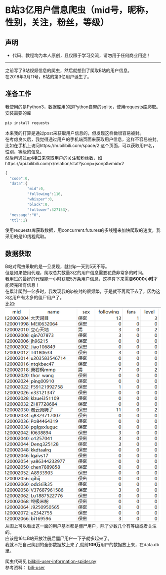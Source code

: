 # B站3亿用户信息爬虫（mid号，昵称，性别，关注，粉丝，等级）
## 声明
* 代码、教程均为本人原创，且仅限于学习交流，请勿用于任何商业用途！   

********
之前写了B站视频信息的爬虫，然后就想到了爬取B站的用户信息。  </br>
在2018年3月11号，B站的第3亿用户诞生了。  </br>

## 准备工作
我使用的是Python3，数据库用的是Python自带的sqlite，使用requests库爬取。</br>
安装需要的库</br>

```python
pip install requests
```

本来我的打算是通过post来获取用户信息的，但发现这样做很容易被封。  </br>
在考虑良久后，我觉得通过用户的手机端页面来获取用户信息，这样不容易被封。  </br>
比如在手机上访问https://m.bilibili.com/space/2
这个页面，可以获取用户名，性别，等级的信息。  </br>
然后再通过api接口来获取用户的关注和粉丝数，如https://api.bilibili.com/x/relation/stat?jsonp=jsonp&vmid=2  </br>
```javascript
{
  "code":0,
  "data":{
          "mid":0,
          "following":116,
          "whisper":0,
          "black":0,
          "follower":327153},
  "message":"0",
  "ttl":1}
```
使用requests库获取数据，用concurrent.futures的多线程来加快爬取的速度，我采用的是10线程爬取。</br>


## 数据获取
B站对爬虫采取的是一旦发现，就封ip一天到5天不等。</br>
但是如果使用代理，爬取总共数量3亿的用户信息需要花费非常多的时间。</br>
我用过的最好的代理能一小时获取5万条用户信息，这样算下来需要**6000小时**才能爬完所有信息！  </br>
在累计爬到一亿多时，我发现我的ip被封的很频繁，于是就不再爬下去了，因为这3亿用户有太多的僵尸用户了。  </br>
比如:  </br>
![](information.png)  </br>
从图上可以看出这一面的用户基本都是僵尸用户，除了少数几个有等级或者关注的。  </br>
应该是16年B站开放注册后僵尸用户一下子就多起来了。  </br>
我就不把自己爬到的全部数据放上来了,就前**109万**用户的数据放上来，在data.db里。  </br>






爬虫代码见 [bilibili-user-information-spider.py](code.py)</br>
参考资料： [bili-user](https://github.com/airingursb/bilibili-user/)</br>
